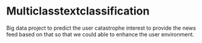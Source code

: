 # Multiclasstextclassification
Big data project to predict the user catastrophe interest to provide the news feed based on that so that we could able to enhance the user environment.
